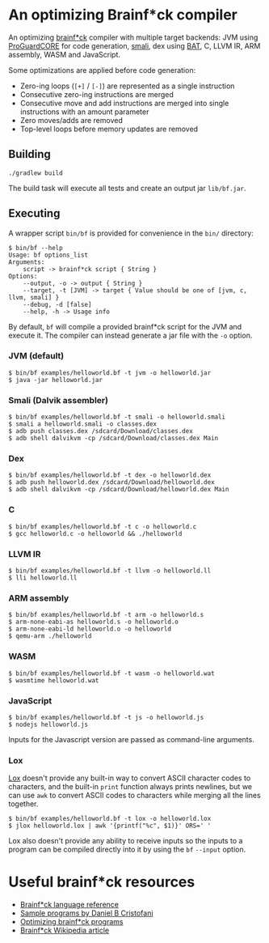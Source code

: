 # An optimizing Brainf*ck compiler

An optimizing [brainf*ck](http://brainfuck.org/brainfuck.html) compiler with multiple target backends: 
JVM using [ProGuardCORE](https://github.com/guardsquare/proguard-core) for code generation, 
[smali](https://github.com/JesusFreke/smali), dex using [BAT](https://github.com/netomi/bat),
C, LLVM IR, ARM assembly, WASM and JavaScript.

Some optimizations are applied before code generation:

* Zero-ing loops (`[+]` / `[-]`) are represented as a single instruction
* Consecutive zero-ing instructions are merged
* Consecutive move and add instructions are merged into single instructions with an amount parameter
* Zero moves/adds are removed
* Top-level loops before memory updates are removed

## Building

```shell
./gradlew build
```

The build task will execute all tests and create an output jar `lib/bf.jar`.

## Executing

A wrapper script `bin/bf` is provided for convenience in the `bin/` directory:

```shell
$ bin/bf --help
Usage: bf options_list
Arguments: 
    script -> brainf*ck script { String }
Options: 
    --output, -o -> output { String }
    --target, -t [JVM] -> target { Value should be one of [jvm, c, llvm, smali] }
    --debug, -d [false] 
    --help, -h -> Usage info
```

By default, `bf` will compile a provided brainf*ck script for the JVM and execute it. The compiler
can instead generate a jar file with the `-o` option.

### JVM (default)
 
```shell
$ bin/bf examples/helloworld.bf -t jvm -o helloworld.jar
$ java -jar helloworld.jar
```

### Smali (Dalvik assembler)

```shell
$ bin/bf examples/helloworld.bf -t smali -o helloworld.smali
$ smali a helloworld.smali -o classes.dex
$ adb push classes.dex /sdcard/Download/classes.dex
$ adb shell dalvikvm -cp /sdcard/Download/classes.dex Main
```

### Dex

```shell
$ bin/bf examples/helloworld.bf -t dex -o helloworld.dex
$ adb push helloworld.dex /sdcard/Download/helloworld.dex
$ adb shell dalvikvm -cp /sdcard/Download/helloworld.dex Main
```

### C

```shell
$ bin/bf examples/helloworld.bf -t c -o helloworld.c
$ gcc helloworld.c -o helloworld && ./helloworld
```

### LLVM IR

```shell
$ bin/bf examples/helloworld.bf -t llvm -o helloworld.ll
$ lli helloworld.ll
```

### ARM assembly

```shell
$ bin/bf examples/helloworld.bf -t arm -o helloworld.s
$ arm-none-eabi-as helloworld.s -o helloworld.o
$ arm-none-eabi-ld helloworld.o -o helloworld
$ qemu-arm ./helloworld
```

### WASM

```shell
$ bin/bf examples/helloworld.bf -t wasm -o helloworld.wat
$ wasmtime helloworld.wat
```

### JavaScript

```shell
$ bin/bf examples/helloworld.bf -t js -o helloworld.js
$ nodejs helloworld.js
```

Inputs for the Javascript version are passed as command-line arguments.

### Lox

[Lox](https://github.com/munificent/craftinginterpreters) doesn't provide any built-in way 
to convert ASCII character codes to characters, and the built-in `print` function always prints newlines, 
but we can use `awk` to convert ASCII codes to characters while merging all the lines together.

```shell
$ bin/bf examples/helloworld.bf -t lox -o helloworld.lox
$ jlox helloworld.lox | awk '{printf("%c", $1)}' ORS=' '
```

Lox also doesn't provide any ability to receive inputs so the inputs to a program
can be compiled directly into it by using the `bf` `--input` option.

# Useful brainf*ck resources

* [Brainf*ck language reference](http://brainfuck.org/brainfuck.html)
* [Sample programs by Daniel B Cristofani](http://brainfuck.org/)
* [Optimizing brainf*ck programs](http://calmerthanyouare.org/2015/01/07/optimizing-brainfuck.html)
* [Brainf*ck Wikipedia article](https://en.wikipedia.org/wiki/Brainfuck)
 
